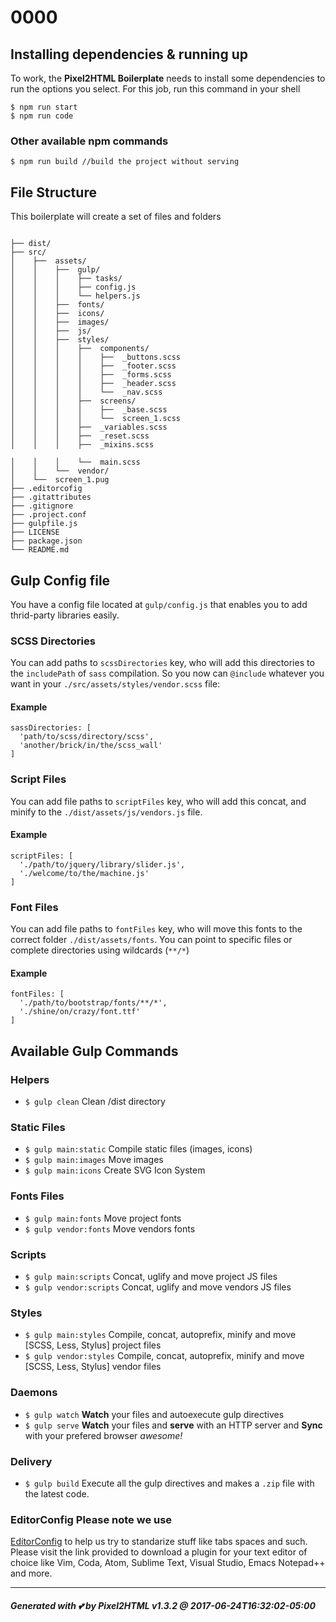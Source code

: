 # 0000

## Installing dependencies & running up
To work, the **Pixel2HTML Boilerplate** needs to install some dependencies to run the options you select.
For this job, run this command in your shell

```
$ npm run start
$ npm run code
```

### Other available npm commands

```
$ npm run build //build the project without serving
```

## File Structure

This boilerplate will create a set of files and folders

```

├── dist/
├── src/
│    ├──  assets/
│    │    ├──  gulp/
│    │    │    ├── tasks/
│    │    │    ├── config.js
│    │    │    └── helpers.js
│    │    ├──  fonts/
│    │    ├──  icons/
│    │    ├──  images/
│    │    ├──  js/
│    │    ├──  styles/
│    │    │    ├──  components/
│    │    │    │    ├──  _buttons.scss
│    │    │    │    ├──  _footer.scss
│    │    │    │    ├──  _forms.scss
│    │    │    │    ├──  _header.scss
│    │    │    │    └──  _nav.scss
│    │    │    ├──  screens/
│    │    │    │    ├──  _base.scss
│    │    │    │    └──  screen_1.scss
│    │    │    ├──  _variables.scss
│    │    │    ├──  _reset.scss
│    │    │    ├──  _mixins.scss

│    │    │    └──  main.scss
│    │    └──  vendor/
│    └──  screen_1.pug
├── .editorcofig
├── .gitattributes
├── .gitignore
├── .project.conf
├── gulpfile.js
├── LICENSE
├── package.json
└── README.md
```

## Gulp Config file

You have a config file located at `gulp/config.js` that enables you to add thrid-party libraries easily.

### SCSS Directories

You can add paths to `scssDirectories` key, who will add this directories to the `includePath` of `sass` compilation. So you now can `@include` whatever you want in your `./src/assets/styles/vendor.scss` file:

#### Example
```
sassDirectories: [
  'path/to/scss/directory/scss',
  'another/brick/in/the/scss_wall'
]
```

### Script Files

You can add file paths to `scriptFiles` key, who will add this concat, and minify to the `./dist/assets/js/vendors.js` file.

#### Example
```
scriptFiles: [
  './path/to/jquery/library/slider.js',
  './welcome/to/the/machine.js'
]
```

### Font Files

You can add file paths to `fontFiles` key, who will move this fonts to the correct folder `./dist/assets/fonts`.
You can point to specific files or complete directories using wildcards (`**/*`)

#### Example
```
fontFiles: [
  './path/to/bootstrap/fonts/**/*',
  './shine/on/crazy/font.ttf'
]
```

## Available Gulp Commands

### Helpers
* `$ gulp clean` Clean /dist directory

### Static Files
* `$ gulp main:static` Compile static files (images, icons)
* `$ gulp main:images` Move images
* `$ gulp main:icons` Create SVG Icon System

### Fonts Files
* `$ gulp main:fonts` Move project fonts
* `$ gulp vendor:fonts` Move vendors fonts

### Scripts
* `$ gulp main:scripts` Concat, uglify and move project JS files
* `$ gulp vendor:scripts` Concat, uglify and move vendors JS files

### Styles
* `$ gulp main:styles` Compile, concat, autoprefix, minify and move [SCSS, Less, Stylus] project files
* `$ gulp vendor:styles` Compile, concat, autoprefix, minify and move [SCSS, Less, Stylus] vendor files



### Daemons
* `$ gulp watch` **Watch** your files and autoexecute gulp directives
* `$ gulp serve` **Watch** your files and **serve** with an HTTP server and **Sync** with your prefered browser _awesome!_

### Delivery
 * `$ gulp build` Execute all the gulp directives and makes a `.zip` file with the latest code.

### EditorConfig Please note we use
[EditorConfig](http://editorconfig.org/) to help us try to standarize
stuff like tabs spaces and such. Please visit the link provided to
download a plugin for your text editor of choice like Vim, Coda, Atom,
Sublime Text, Visual Studio, Emacs Notepad++ and more.

---

##### Generated with 💕 by Pixel2HTML v1.3.2 @ 2017-06-24T16:32:02-05:00
